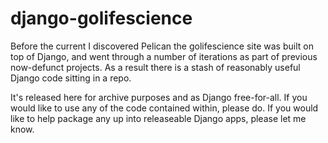 django-golifescience
====================

Before the current I discovered Pelican the golifescience site was built on top of Django,
and went through a number of iterations as part of previous now-defunct projects. As a
result there is a stash of reasonably useful Django code sitting in a repo.

It's released here for archive purposes and as Django free-for-all. If you would like to 
use any of the code contained within, please do. If you would like to help package any
up into releaseable Django apps, please let me know.
